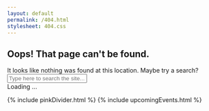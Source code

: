 ```yaml
---
layout: default
permalink: /404.html
stylesheet: 404.css
---
```



<script>

window.onload = function(){

	console.log('getSuggestedPages initialized')

	if ( typeof(window.searchIndex) === "undefined" ) {
		initSearch();
		
	} else {
		
	}

	setTimeout(getSuggestedPages, 1000);

}

function getSuggestedPages () {
	
	var currentUrlParts = window.location.href.split('/');
	var searchString = "";

	console.log('failed url parts', currentUrlParts)

	// first, remove slashes and header elements
	for ( var x = 3; x < currentUrlParts.length; x++ ) {
		searchString += " " + decodeURIComponent(currentUrlParts[x])
	}

	// then, replace all special characters with spaces for better matching
	searchString.replace(/[^a-zA-Z ]/g, " ")
	
	console.log('searching for ' + searchString)
	document.getElementById('FourOFourSearchInput').value = searchString;
	document.getElementById('FourOFourSearchInput').onkeyup();

}


</script>

<section class="pageHeaderImage" style="background:url(/assets/img/404.png);background-size:cover;background-position:center;">
	
</section>

<section class="oops">
	<h1 class="hasColorTag red">Oops! That page can't be found.</h1>
	<div class="row">
		<span>It looks like nothing was found at this location. Maybe try a search?</span>
		<input type="text" id="FourOFourSearchInput" placeholder="Type here to search the site..." href="#" onkeyup="refreshSearchResults('FourOFourSearchResults','FourOFourSearchInput')" />
		<a class="nav-link px-2 float-right" href="#"><i class="fa fa-search"></i></a>
	</div>
	<div id="FourOFourSearchResults" class="row searchResults FourOFourSearchResults">
		<span class="loading">Loading ... </span>
	</div>
</section>

{% include pinkDivider.html %}
{% include upcomingEvents.html %}